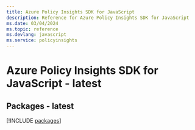 ```yaml
---
title: Azure Policy Insights SDK for JavaScript
description: Reference for Azure Policy Insights SDK for JavaScript
ms.date: 03/04/2024
ms.topic: reference
ms.devlang: javascript
ms.service: policyinsights
---
```

# Azure Policy Insights SDK for JavaScript - latest
## Packages - latest
[!INCLUDE [packages](policy-insights-index.md)]